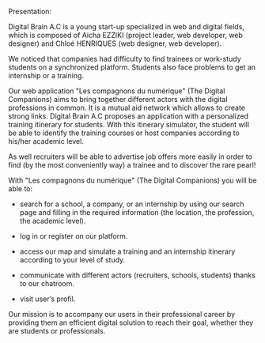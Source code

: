 Presentation: 

Digital Brain A.C is a young start-up specialized in web and digital fields, which is composed of Aicha EZZIKI (project leader, web developer, web designer) and Chloé HENRIQUES (web designer, web developer).

We noticed that companies had difficulty to find trainees or work-study students on a synchronized platform. Students also face problems to get an internship or a training.

Our web application "Les compagnons du numérique" (The Digital Companions) aims to bring together different actors with the digital professions in common. It is a mutual aid network which allows to create strong links. 
Digital Brain A.C proposes an application with a personalized training itinerary for students. 
With this itinerary simulator, the student will be able to identify the training courses or host companies according to his/her academic level.

As well recruiters will be able to advertise job offers more easily in order to find (by the most conveniently way) a trainee and to discover the rare pearl!

With "Les compagnons du numérique" (The Digital Companions) you will be able to:


- search for a school, a company, or an internship by using our search page and filling in the required information (the location, the profession, the academic level).

- log in or register on our platform.

- access our map and simulate a training and an internship itinerary according to your level of study.

- communicate with different actors (recruiters, schools, students) thanks to our chatroom.

- visit user’s profil.

Our mission is to accompany our users in their professional career by providing them an efficient digital solution to reach their goal, whether they are students or professionals.













